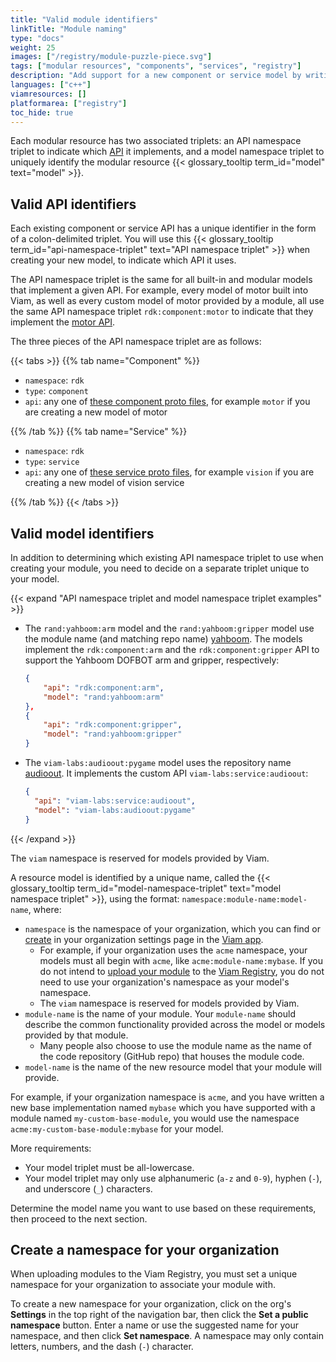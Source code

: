 ```yaml
---
title: "Valid module identifiers"
linkTitle: "Module naming"
type: "docs"
weight: 25
images: ["/registry/module-puzzle-piece.svg"]
tags: ["modular resources", "components", "services", "registry"]
description: "Add support for a new component or service model by writing a module in C++."
languages: ["c++"]
viamresources: []
platformarea: ["registry"]
toc_hide: true
---
```


Each modular resource has two associated triplets: an API namespace triplet to indicate which [API](/dev/reference/apis/) it implements, and a model namespace triplet to uniquely identify the modular resource {{< glossary_tooltip term_id="model" text="model" >}}.

## Valid API identifiers

Each existing component or service API has a unique identifier in the form of a colon-delimited triplet.
You will use this {{< glossary_tooltip term_id="api-namespace-triplet" text="API namespace triplet" >}} when creating your new model, to indicate which API it uses.

The API namespace triplet is the same for all built-in and modular models that implement a given API.
For example, every model of motor built into Viam, as well as every custom model of motor provided by a module, all use the same API namespace triplet `rdk:component:motor` to indicate that they implement the [motor API](/operate/reference/components/motor/#api).

The three pieces of the API namespace triplet are as follows:

{{< tabs >}}
{{% tab name="Component" %}}

- `namespace`: `rdk`
- `type`: `component`
- `api`: any one of [these component proto files](https://github.com/viamrobotics/api/tree/main/proto/viam/component), for example `motor` if you are creating a new model of motor

{{% /tab %}}
{{% tab name="Service" %}}

- `namespace`: `rdk`
- `type`: `service`
- `api`: any one of [these service proto files](https://github.com/viamrobotics/api/tree/main/proto/viam/service), for example `vision` if you are creating a new model of vision service

{{% /tab %}}
{{< /tabs >}}

## Valid model identifiers

In addition to determining which existing API namespace triplet to use when creating your module, you need to decide on a separate triplet unique to your model.

{{< expand "API namespace triplet and model namespace triplet examples" >}}

- The `rand:yahboom:arm` model and the `rand:yahboom:gripper` model use the module name (and matching repo name) [yahboom](https://github.com/viam-labs/yahboom).
  The models implement the `rdk:component:arm` and the `rdk:component:gripper` API to support the Yahboom DOFBOT arm and gripper, respectively:

  ```json
  {
      "api": "rdk:component:arm",
      "model": "rand:yahboom:arm"
  },
  {
      "api": "rdk:component:gripper",
      "model": "rand:yahboom:gripper"
  }
  ```

- The `viam-labs:audioout:pygame` model uses the repository name [audioout](https://github.com/viam-labs/audioout).
  It implements the custom API `viam-labs:service:audioout`:

  ```json
  {
    "api": "viam-labs:service:audioout",
    "model": "viam-labs:audioout:pygame"
  }
  ```

{{< /expand >}}

The `viam` namespace is reserved for models provided by Viam.

A resource model is identified by a unique name, called the {{< glossary_tooltip term_id="model-namespace-triplet" text="model namespace triplet" >}}, using the format: `namespace:module-name:model-name`, where:

- `namespace` is the namespace of your organization, which you can find or [create](#create-a-namespace-for-your-organization) in your organization settings page in the [Viam app](https://app.viam.com).
  - For example, if your organization uses the `acme` namespace, your models must all begin with `acme`, like `acme:module-name:mybase`.
    If you do not intend to [upload your module](/operate/get-started/other-hardware/#upload-your-module) to the [Viam Registry](https://app.viam.com/registry), you do not need to use your organization's namespace as your model's namespace.
  - The `viam` namespace is reserved for models provided by Viam.
- `module-name` is the name of your module.
  Your `module-name` should describe the common functionality provided across the model or models provided by that module.
  - Many people also choose to use the module name as the name of the code repository (GitHub repo) that houses the module code.
- `model-name` is the name of the new resource model that your module will provide.

For example, if your organization namespace is `acme`, and you have written a new base implementation named `mybase` which you have supported with a module named `my-custom-base-module`, you would use the namespace `acme:my-custom-base-module:mybase` for your model.

More requirements:

- Your model triplet must be all-lowercase.
- Your model triplet may only use alphanumeric (`a-z` and `0-9`), hyphen (`-`), and underscore (`_`) characters.

Determine the model name you want to use based on these requirements, then proceed to the next section.

## Create a namespace for your organization

When uploading modules to the Viam Registry, you must set a unique namespace for your organization to associate your module with.

To create a new namespace for your organization, click on the org's **Settings** in the top right of the navigation bar, then click the **Set a public namespace** button.
Enter a name or use the suggested name for your namespace, and then click **Set namespace**.
A namespace may only contain letters, numbers, and the dash (`-`) character.
